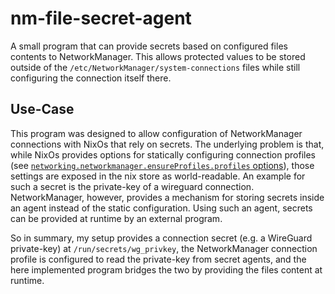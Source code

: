 # nm-file-secret-agent

A small program that can provide secrets based on configured files contents to NetworkManager.
This allows protected values to be stored outside of the `/etc/NetworkManager/system-connections` files while still configuring the connection itself there.

## Use-Case

This program was designed to allow configuration of NetworkManager connections with NixOs that rely on secrets.
The underlying problem is that, while NixOs provides options for statically configuring connection profiles (see [`networking.networkmanager.ensureProfiles.profiles` options](https://search.nixos.org/options?channel=unstable&type=packages&query=networking.networkmanager.ensureProfiles.profiles)), those settings are exposed in the nix store as world-readable.
An example for such a secret is the private-key of a wireguard connection.
NetworkManager, however, provides a mechanism for storing secrets inside an agent instead of the static configuration.
Using such an agent, secrets can be provided at runtime by an external program.

So in summary, my setup provides a connection secret (e.g. a WireGuard private-key) at `/run/secrets/wg_privkey`, the NetworkManager connection profile is configured to read the private-key from secret agents, and the here implemented program bridges the two by providing the files content at runtime.
